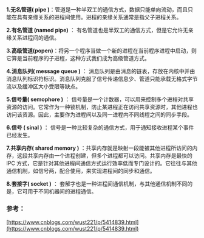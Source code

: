 **1.无名管道( pipe )**：管道是一种半双工的通信方式，数据只能单向流动，而且只能在具有亲缘关系的进程间使用。进程的亲缘关系通常是指父子进程关系。

**2.有名管道 (named pipe)** ： 有名管道也是半双工的通信方式，但是它允许无亲缘关系进程间的通信。

**3.高级管道(popen)**：将另一个程序当做一个新的进程在当前程序进程中启动，则它算是当前程序的子进程，这种方式我们成为高级管道方式。

**4.消息队列( message queue )** ： 消息队列是由消息的链表，存放在内核中并由消息队列标识符标识。消息队列克服了信号传递信息少、管道只能承载无格式字节流以及缓冲区大小受限等缺点。

**5.信号量( semophore )** ： 信号量是一个计数器，可以用来控制多个进程对共享资源的访问。它常作为一种锁机制，防止某进程正在访问共享资源时，其他进程也访问该资源。因此，主要作为进程间以及同一进程内不同线程之间的同步手段。

**6.信号 ( sinal )** ： 信号是一种比较复杂的通信方式，用于通知接收进程某个事件已经发生。

**7.共享内存( shared memory )** ：共享内存就是映射一段能被其他进程所访问的内存，这段共享内存由一个进程创建，但多个进程都可以访问。共享内存是最快的 IPC 方式，它是针对其他进程间通信方式运行效率低而专门设计的。它往往与其他通信机制，如信号两，配合使用，来实现进程间的同步和通信。

**8.套接字( socket )** ： 套解字也是一种进程间通信机制，与其他通信机制不同的是，它可用于不同机器间的进程通信。

### 参考：
[https://www.cnblogs.com/wust221/p/5414839.html](https://www.cnblogs.com/wust221/p/5414839.html)
